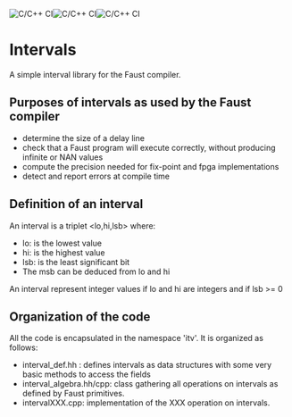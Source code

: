 ![C/C++ CI](https://github.com/orlarey/interval/actions/workflows/ubuntu.yml/badge.svg)![C/C++ CI](https://github.com/orlarey/interval/actions/workflows/macos.yml/badge.svg)![C/C++ CI](https://github.com/orlarey/interval/actions/workflows/windows.yml/badge.svg)

# Intervals

A simple interval library for the Faust compiler. 

## Purposes of intervals as used by the Faust compiler

- determine the size of a delay line
- check that a Faust program will execute correctly, without producing infinite or NAN values
- compute the precision needed for fix-point and fpga implementations
- detect and report errors at compile time

## Definition of an interval

An interval is a triplet <lo,hi,lsb> where:
- lo: is the lowest value
- hi: is the highest value
- lsb: is the least significant bit
- The msb can be deduced from lo and hi

An interval represent integer values if lo and hi are integers and if lsb >= 0

## Organization of the code

All the code is encapsulated in the namespace 'itv'. It is organized as follows:

- interval_def.hh : defines intervals as data structures with some very basic methods to access the fields
- interval_algebra.hh/cpp: class gathering all operations on intervals as defined by Faust primitives.
- intervalXXX.cpp: implementation of the XXX operation on intervals.


